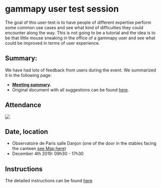 

# gammapy user test session

The goal of this user-test is to have people of different expertise perform some common use cases and see what kind of difficulties they could encounter along the way. This is not going to be a tutorial and the idea is to be that little mouse sneaking in the office of a gammapy user and see what could be improved in terms of user experience.

## Summary:

We have had lots of feedback from users during the event. We summarized it in the following page: 

* **[Meeting summary](summary.md).**
* Original document with all suggestions can be found [here](https://docs.google.com/document/d/1fmtnbt-kwzLo09d1yQ2snsoznIVUxAdzx_QpnMZcXaU/edit#).

## Attendance

![](group.jpg)

## Date, location

- Observatoire de Paris salle Danjon (one of the door in the stables facing the canteen [see Map here](Danjon_Obs_Paris.jpg))
- December 4th 2019: 09h30 - 17h30

## Instructions

The detailed instructions can be found [here](instructions.md)
